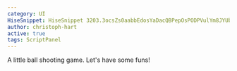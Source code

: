 ```yaml
---
category: UI
HiseSnippet: HiseSnippet 3203.3ocsZs0aabbEdosYaDacQBPepOsPODPVulYm8JYUbhrkkSLZbhPjqaLDDRVubD4FuZWhkqtv5Hf9On8mP+oTz+F8s9dA5+f1ykY1KjT1NFMxlhblyLmqemybVN5fh7X4hE4EFc15oKmKM57K6d3xrxY6MKJIy3wOznyun6AQ3XY7KMdvx4QKVHmXzoyM+LbAc15VFzO+mO8AQoQYwx5oLLdVdRr7KRNMord1C182mjl9nnIxmlbZiU6s6iiyy1KOM+LPYtYWai4QwuLZp7KivkcitFc9Y6OIoLu3vxnR4BiN25A4SVd3r7Kx30+rjEIuHUhCDFGBLhm9Q4oSPMFm0XuYIoSNPazKL.tbPsK3lrK3W28IISRplu1U79DAy5czzez4FsUua1R8DMUO6Fp2FToNMToawpzGz8v3hj4k0T3PyiyJkEmDAt8lpBuVia7O+Mc2KGVQV4vSido7QEvfpczOv11xz21dvN2t2s6AN+EklmGUXN27dl5sEWHAqAA.8GrCrp4CSyil.L5zGFUF0+Hgv1RXO1RLJvJzE9nmUfuk+XKGGW5Ufq03QVBOf1XOKge.RW34a43FZ4XaE3YAaU.jF6RjBssb7D.IGjlimikCHCGPWQp.qbEV9jT.95CbGVjs.GChBFGvKDDjXbfljveDHvwzp7s.IGvBvGUAQnmUHuLabYfv8gWBZsAnDGiusB8dpEfTw4E1g5kXaYqYea+BnwNBzrQki3H5hBAF3KXkAeA9hPelH3GQVOh1s1WH7XVOdrUnulQvuAu1XGPe7X0R.jbzN.zU.bS3vaEsJTYrIeNFp.0RojNt.QGORQTFzJ1XuU7QHoV9oMP2w00BXL6mc7FYMxUKARQFaA5sxpEVtUQtPvDbPyYDBGD3KAXjiXhivM6xHEeKOsejPbJHFvJ.X33EX4gttlvHz+vfFDZ5vptN9LhvtscMngzy1h+20D3w+sFnQ3C5LF5.AAbU3CqIT4LPkMvZD7axB05EGhgs.ISTDGsd3MbTPkAyoaB0+gYAtEFX46ijQNfAcO3EQDDhenkGanPRjC3JcbImfHD0RsNgyCTGSTpit8XKpxCrNznEoWWMgwTYCWeRJTrFg8fPGgXUkaSE7CX6EjfiGFKztML1B.gQDzPUGgSvAeHf2DiBoMxKCSyIrGncfyWkILBDAVbZjuNVf5jiEWrvA7agfHGg1tOiDAh5pXnBAAIFKhPHKkL.UTffrwUkUvZXP1P33VQk.+JSgRO7ImHF0ss0TEPdMhqcUrV4EBXoZSl.mmgnXzITUdjCifAQtOxCH7XjrvmBLXEGDXXyhgyAVOpzqJrnBbJ8UD31zdF62NeVQVkQiI.TEdFoos.UBtiWSGtOoHXfw0mhk5pmfn8XgQ0wn7FNoWmT6RifRlNNgbJCvnwVZCvg3ZPUgI7bGrXsBVo22XakH6oC5pxtUw1QbZu9jMN0PGOBosqNYiKVwIeJDJV1BS5BzHuJuhqJu0khXi3b0wDlPAYwMQrkKu33yYohUJ0t4XiJ7ggef9HmVU7qJgncJ8bCakyfHKrB7XxA43yHKR6bG07zPLmBHAiPWuSkyVA6Xmf9XhQUEP8XGA1..raUIiw0QevNcr0j4LNgMEVUcBnJMx9KAilY+Li8.3EF6bFqyPf3sqsJ+QW1fSQ5IXimKWVsPhVK6REp78WsEAkcwsWnjI4ETXFUGOJcxuBXnTCAEQ8QmZnVvZWfJSshnnY9OCgz3qJ.GVSwWc7gu5TBkMpAQLebwi3wXrfKBpN6zuYmDiqiosru0iob4BAenmutzvHcPUmvocyb8XOtOA5LcUFAmd2r0G1+oTOGe9Lx08+svbD8WK5GJ0SpL2ihJuR4pfyAzxv1kpfwoUN9XHIfZOiyfvNwnxWgMvHNNrNpN3vWcFCWSS2+AqapBWJqdjsV20tK11TsmDVUvGadzyW2wHVhPHvlMaFZvL4FEmHSR0CDThiOmKjJQRMw30rXEWItpnmfNfUWl1wtAdeLe1606EUkhzGuoO4j1OevMcPh53tVk5n8ScwSnNuJEFMQp.EkRERkmTB0uJkWUhJTT01P.IanVOdVW.0NAcLQv3lORB2FB1cSXcmwP9XP0SqnBNg0UWXzr5TVUO.bhdy9gvBYgTkLWU+4AT8.659CE0sJyOificC+kCGnT7Tc3H12JhzDLni6FSijXbhicEft2qKPLlhffoe7fcL+nOx7vrj4xBS7I1GZ977yLiixLgAmKKJMWb9Tyxby4vCMZNAdJQyKRfOs8SyySWX9IlG9rOqE4sMgmqzbkeZ97nGDkISEMdnzoxx8xOcddFLn+1L4sW8oXiouIgEv1Nh+REVLboLMM+BKS83rnyWVOZdR1KqGUJiRqG8hB3w3qGtPFMsPJaLyKvu6iYxIQomlmMw7XRYRxRSxjlmbVVbYRN3fnGl9AQoo8AsX1fa26UrkmlGGkZl+huGzVdlWU6R1NJc9rns+clhg1VMl9RXpm.NwgEQYSfmpuO7z7WLn4JVtgULq0JhgUnbTGs5JUyOLUlMsb1cECNt4NmHSKi9lUEfvxLXvZK64abY7ptZG9c92ExxyJxPOwN8tBcgbvcHhSFVFU.QdJhx9WEwER.EDgg18fe+hn3WtXaKys2KMA9j4GZ944.rTgOtcuSxK5m.7vdGyDyO1Tfuem6nzlMHtgyOawr9MBcp0LEk5EISJms8.KylSNSlLcV41CFLXyn..EGkjsneDvSKy44IYk0PAkGfl8H6ig7EbY3m9vOrd1O1ruZ56vzcNd.rfV4Q7hEUrPzfEhZVHzrvExsYmdgbp4Ct+W7Ee6e7wO7oeN3q7r2nk.V69WNGhoxIesLtLJaZprOI.KSJvulYcTkEbWdEV0JT0Lzal+VSmFe7XTyXbRcT+.vMV904mUBZUesV0e5.sPmhKhyP6qSTuXVRobPKP2zgmjjldeHzZeoiyineZuhdagnlRyjLyxYIKZgOFrVB6FEKTB79Xdb+xgwVlkCoj5AZwTqF6mllLegr+F8sGUN7RbyKO1pQ.5ib.9vIS8th9V5pqBd3bobx0V5jnVkYrZ3MO6vj+jD2YQdZ+X81r.Fmdljisa0BmDXCwJhJvxqH1dMBFX71CX+Dwdcla+VBUqY0gb76LtnZwUw7ZfFZzW.pBEmZlitSM8YsnqSWaEw+wDuQVhK6gTIQj2C4pifyf7vnbdF5U52Ld2ZaOudaO+0us5OAfAy6buFhdmlzV1h1y2HGRNoOxjOw7h61DNY9C+.w7OtMHqdeup8A10168LuqXmUIdIXa5x+Sk8ILbSFash3aZsWcsp8RPsmsA0d4OV094WiZubU0d4pp8rUT6VJYCMuWiw7uITUgbNV.C+h0uZPqCz.nFiz66ZOXki5dR9YKjqmAHOGRrpp7AdHZhgw3gfxI0f1spDOApwXCuxK2YMhKqHtTST81aL8XCtaPmpN56GW0MKyiT5nkVeNdvf0aZTUUEOben8NqFIzEGWuL2WKIO9anRWkMuglDFn8cUZ.zr1anFnRpWWYv1JEhB1.L.NZAzp408gVHm.dK6g9VfOvG6VGaWe+Kimgf3EP7RZdJtUyXZubu43r385.GUT0V9PU6R0touLuT9UPs1dup2V8tpm4pjN4jMRSYAo.ZdSjYb9qYi8yN6zWHKzAC8BM5bq122V2q+91ZdcfwbvnwByydbVR4WMWlccWRngJBZ.KPoUvmJoal6WotYtCSSlHKLRlXz4m2kpeaPJr5FN+t+x+3e+oFuEa9m0EO.r0d+ayu2+5526CNqrLOi16VcUnlVam+4O7X7F6vaWTYLfABOCWYB5657P44IwR9tF2p6CkKdYY9bvEWgWAqhE6s02DIBEIo9dcYXowkUB7699cWVO361kNCtZh+dwt7gtUyX9861tAd7tVa2.OFDpzka8F88W1j205xe87ce63iJLTyFiKavl+ba1z8sHhbYSyuAmd0tIKdR9o.ehJfo6bCi0u822u6SxmbVZTY6KiFuAdEAHio0M.i2xa1hjxkMug9+ucC0usp3Gz8fjx3YaVGuwFzQ.d9SgNptW+a2c+SNANtoVAuU2G8M+zbI9F7ykLE5fnHAh8c+xyN8PnDcrDjdFjtfUrffMtUZrMNF8.GJylPC9uvOJhBbbGEQglnwoQwE4eaLWX.+KG38nY.cJi9ilXqtOAGaJVudvoISR91331rZsM57ttQ220M58ttQ+20MF7ttwv20MN5MuQ7uyj6eVY9obZigwSNXep9cmN6mEAHPBsZ7+HVdBGB
author: christoph-hart
active: true
tags: ScriptPanel
---
```

A little ball shooting game. Let's have some funs! 